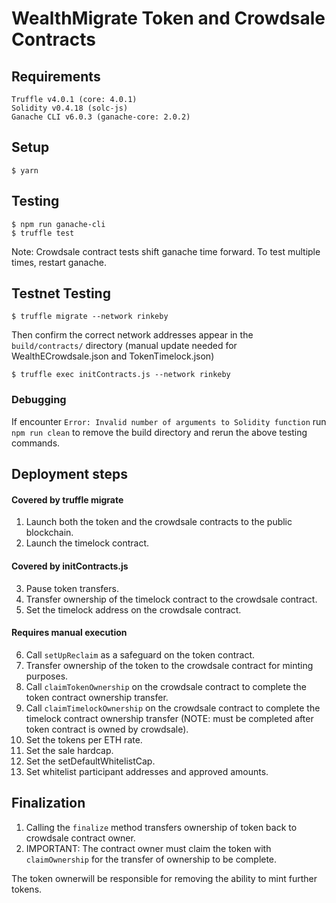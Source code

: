 # WealthMigrate Token and Crowdsale Contracts


## Requirements

```{sh}
Truffle v4.0.1 (core: 4.0.1)
Solidity v0.4.18 (solc-js)
Ganache CLI v6.0.3 (ganache-core: 2.0.2)
```


## Setup

```{sh}
$ yarn
```

## Testing

```
$ npm run ganache-cli
$ truffle test
```

Note: Crowdsale contract tests shift ganache time forward. To test multiple times, restart ganache.

## Testnet Testing

```
$ truffle migrate --network rinkeby
```

Then confirm the correct network addresses appear in the `build/contracts/` directory (manual update needed for WealthECrowdsale.json and TokenTimelock.json)

```
$ truffle exec initContracts.js --network rinkeby
```

### Debugging

If encounter `Error: Invalid number of arguments to Solidity function` run `npm run clean` to remove the build directory and rerun the above testing commands.


## Deployment steps

#### Covered by truffle migrate

  1. Launch both the token and the crowdsale contracts to the public blockchain.
  2. Launch the timelock contract.

#### Covered by initContracts.js

  3. Pause token transfers.
  4. Transfer ownership of the timelock contract to the crowdsale contract.
  5. Set the timelock address on the crowdsale contract.

#### Requires manual execution

  6. Call `setUpReclaim` as a safeguard on the token contract.
  7. Transfer ownership of the token to the crowdsale contract for minting purposes.
  8. Call `claimTokenOwnership` on the crowdsale contract to complete the token contract ownership transfer.
  9. Call `claimTimelockOwnership` on the crowdsale contract to complete the timelock contract ownership transfer (NOTE: must be completed after token contract is owned by crowdsale).
  10. Set the tokens per ETH rate.
  11. Set the sale hardcap.
  12. Set the setDefaultWhitelistCap.
  13. Set whitelist participant addresses and approved amounts.

## Finalization

  1. Calling the `finalize` method transfers ownership of token back to crowdsale contract owner.
  2. IMPORTANT: The contract owner must claim the token with `claimOwnership` for the transfer of ownership to be complete.

The token ownerwill be responsible for removing the ability to mint further tokens.
